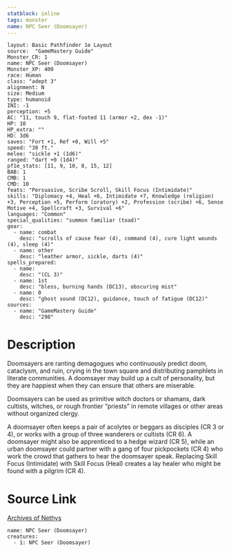 ```yaml
---
statblock: inline
tags: monster
name: NPC Seer (Doomsayer)
---
```

```statblock
layout: Basic Pathfinder 1e Layout
source:  "GameMastery Guide"
Monster_CR: 1
name: NPC Seer (Doomsayer)
Monster_XP: 400
race: Human
class: "adept 3"
alignment: N
size: Medium
type: humanoid
INI: -1
perception: +5
AC: "11, touch 9, flat-footed 11 (armor +2, dex -1)"
HP: 10
HP_extra: ""
HD: 3d6
saves: "Fort +1, Ref +0, Will +5"
speed: "30 ft."
melee: "sickle +1 (1d6)"
ranged: "dart +0 (1d4)"
pf1e_stats: [11, 9, 10, 8, 15, 12]
BAB: 1
CMB: 1
CMD: 10
feats: "Persuasive, Scribe Scroll, Skill Focus (Intimidate)"
skills: "Diplomacy +4, Heal +6, Intimidate +7, Knowledge (religion) +3, Perception +5, Perform (oratory) +2, Profession (scribe) +6, Sense Motive +4, Spellcraft +3, Survival +6"
languages: "Common"
special_qualities: "summon familiar (toad)"
gear:
  - name: combat
    desc: "scrolls of cause fear (4), command (4), cure light wounds (4), sleep (4)"
  - name: other
    desc: "leather armor, sickle, darts (4)"
spells_prepared:
  - name:
    desc: "(CL 3)"
  - name: 1st
    desc: "bless, burning hands (DC13), obscuring mist"
  - name: 0
    desc: "ghost sound (DC12), guidance, touch of fatigue (DC12)"
sources:
  - name: "GameMastery Guide"
    desc: "298"
```
# Description
Doomsayers are ranting demagogues who continuously predict doom, cataclysm, and ruin, crying in the town square and distributing pamphlets in literate communities. A doomsayer may build up a cult of personality, but they are happiest when they can ensure that others are miserable.

Doomsayers can be used as primitive witch doctors or shamans, dark cultists, witches, or rough frontier “priests” in remote villages or other areas without organized clergy.

A doomsayer often keeps a pair of acolytes or beggars as disciples (CR 3 or 4), or works with a group of three wanderers or cultists (CR 6). A doomsayer might also be apprenticed to a hedge wizard (CR 5), while an urban doomsayer could partner with a gang of four pickpockets (CR 4) who work the crowd that gathers to hear the doomsayer speak. Replacing Skill Focus (Intimidate) with Skill Focus (Heal) creates a lay healer who might be found with a pilgrim (CR 4).
# Source Link
[Archives of Nethys](https://aonprd.com/NPCDisplay.aspx?ItemName=Seer%20(Doomsayer))
```encounter-table
name: NPC Seer (Doomsayer)
creatures:
  - 1: NPC Seer (Doomsayer)
```
